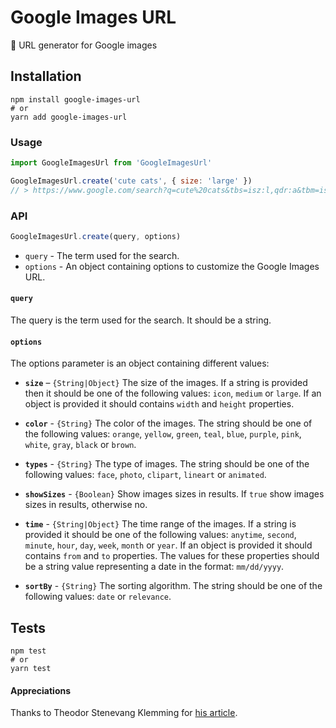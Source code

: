 # Google Images URL
🔗 URL generator for Google images

## Installation

```shell
npm install google-images-url
# or
yarn add google-images-url
```

### Usage

```js
import GoogleImagesUrl from 'GoogleImagesUrl'

GoogleImagesUrl.create('cute cats', { size: 'large' })
// > https://www.google.com/search?q=cute%20cats&tbs=isz:l,qdr:a&tbm=isch
```

### API

```js
GoogleImagesUrl.create(query, options)
```

 - `query` - The term used for the search.
 - `options` - An object containing options to customize the Google Images URL.

#### `query`

The query is the term used for the search. It should be a string.

#### `options`

The options parameter is an object containing different values:

 - **`size`** – `{String|Object}` The size of the images. If a string is provided then it should be one of the following values: `icon`, `medium` or `large`. If an object is provided it should contains `width` and `height` properties.

 - **`color`** - `{String}` The color of the images. The string should be one of the following values: `orange`, `yellow`, `green`, `teal`, `blue`, `purple`, `pink`, `white`, `gray`, `black` or `brown`.

 - **`types`** - `{String}` The type of images. The string should be one of the following values: `face`, `photo`, `clipart`, `lineart` or `animated`.

 - **`showSizes`** - `{Boolean}` Show images sizes in results. If `true` show images sizes in results, otherwise no.

 - **`time`** - `{String|Object}` The time range of the images. If a string is provided it should be one of the following values: `anytime`, `second`, `minute`, `hour`, `day`, `week`, `month` or `year`. If an object is provided it should contains `from` and `to` properties. The values for these properties should be a string value representing a date in the format: `mm/dd/yyyy`.

 - **`sortBy`** - `{String}` The sorting algorithm. The string should be one of the following values: `date` or `relevance`.

## Tests

```shell
npm test
# or
yarn test
```

#### Appreciations

Thanks to Theodor Stenevang Klemming for [his article](https://stenevang.wordpress.com/2013/02/22/google-advanced-power-search-url-request-parameters/).
